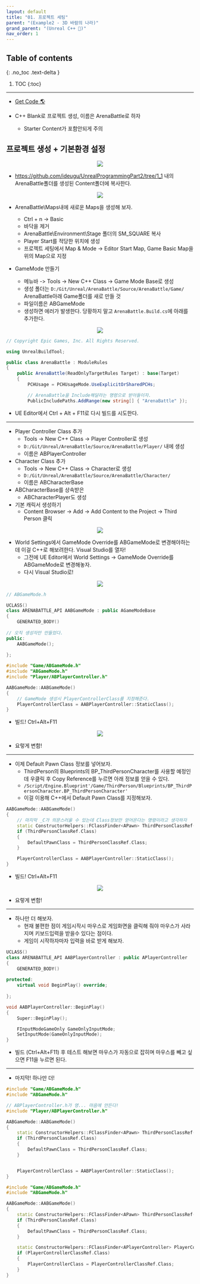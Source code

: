 ```yaml
---
layout: default
title: "01. 프로젝트 세팅"
parent: "(Example2 - 3D 바람의 나라)"
grand_parent: "(Unreal C++ 🚀)"
nav_order: 1
---
```


## Table of contents
{: .no_toc .text-delta }

1. TOC
{:toc}

---

* [Get Code 🌎](https://github.com/Arthur880708/Unreal_Cpp_Basic_2/tree/1)

* C++ Blank로 프로젝트 생성, 이름은 ArenaBattle로 하자
  * Starter Content가 포함안되게 주의

## 프로젝트 생성 + 기본환경 설정

<p align="center">
  <img src="https://taehyungs-programming-blog.github.io/blog/assets/images/unreal/unreal_cpp_2/ucpp_2_1_1.png"/>
</p>

* https://github.com/ideugu/UnrealProgrammingPart2/tree/1_1 내의 ArenaBattle폴더를 생성된 Content폴더에 복사한다.

<p align="center">
  <img src="https://taehyungs-programming-blog.github.io/blog/assets/images/unreal/unreal_cpp_2/ucpp_2_1_2.png"/>
</p>

* ArenaBattle\Maps내에 새로운 Maps을 생성해 보자.
    * Ctrl + n -> Basic
    * 바닥을 제거
    * ArenaBattle\Environment\Stage 폴더의 SM_SQUARE 복사
    * Player Start를 적당한 위치에 생성
    * 프로젝트 세팅에서 Map & Mode -> Editor Start Map, Game Basic Map을 위의 Map으로 지정

* GameMode 만들기
    * 메뉴바 -> Tools -> New C++ Class -> Game Mode Base로 생성
    * 생성 폴더는 `D:/Git/Unreal/ArenaBattle/Source/ArenaBattle/Game/` ArenaBattle아래 Game폴더를 새로 만들 것
    * 파일이름은 ABGameMode
    * 생성하면 에러가 발생한다. 당황하지 말고 `ArenaBattle.Build.cs`에 아래를 추가한다.

<p align="center">
  <img src="https://taehyungs-programming-blog.github.io/blog/assets/images/unreal/unreal_cpp_2/ucpp_2_1_3.png"/>
</p>

```csharp
// Copyright Epic Games, Inc. All Rights Reserved.

using UnrealBuildTool;

public class ArenaBattle : ModuleRules
{
	public ArenaBattle(ReadOnlyTargetRules Target) : base(Target)
	{
		PCHUsage = PCHUsageMode.UseExplicitOrSharedPCHs;

        // ArenaBattle을 Include해달라는 명령으로 받아들이자.
		PublicIncludePaths.AddRange(new string[] { "ArenaBattle" });
```

* UE Editor에서 Ctrl + Alt + F11로 다시 빌드를 시도한다.

---

* Player Controller Class 추가
    * Tools -> New C++ Class -> Player Controller로 생성
    * `D:/Git/Unreal/ArenaBattle/Source/ArenaBattle/Player/` 내에 생성
    * 이름은 ABPlayerController
* Character Class 추가
    * Tools -> New C++ Class -> Character로 생성
    * `D:/Git/Unreal/ArenaBattle/Source/ArenaBattle/Character/`
    * 이름은 ABCharacterBase
* ABCharacterBase를 상속받은 
    * ABCharacterPlayer도 생성
* 기본 캐릭서 생성하기
    * Content Browser -> Add -> Add Content to the Project -> Third Person 클릭

<p align="center">
  <img src="https://taehyungs-programming-blog.github.io/blog/assets/images/unreal/unreal_cpp_2/ucpp_2_1_4.png"/>
</p>

* World Settings에서 GameMode Override를 ABGameMode로 변경해야하는데 이걸 C++로 해보려한다. Visual Studio를 열자!
    * 그전에 UE Editor에서 World Settings -> GameMode Override를 ABGameMode로 변경해놓자.
    * 다시 Visual Studio로!

<p align="center">
  <img src="https://taehyungs-programming-blog.github.io/blog/assets/images/unreal/unreal_cpp_2/ucpp_2_1_5.png"/>
</p>

```cpp
// ABGameMode.h

UCLASS()
class ARENABATTLE_API AABGameMode : public AGameModeBase
{
	GENERATED_BODY()
	
// 오직 생성자만 만들었다.
public:
	AABGameMode();
	
};
```

```cpp
#include "Game/ABGameMode.h"
#include "ABGameMode.h"
#include "Player/ABPlayerController.h"

AABGameMode::AABGameMode()
{
    // GameMode 생성시 PlayerControllerClass를 지정해준다.
	PlayerControllerClass = AABPlayerController::StaticClass();
}
```

* 빌드! Ctrl+Alt+F11

<p align="center">
  <img src="https://taehyungs-programming-blog.github.io/blog/assets/images/unreal/unreal_cpp_2/ucpp_2_1_6.png"/>
</p>

* 요렇게 변함!

---

* 이제 Default Pawn Class 정보를 넣어보자.
    * ThirdPerson의 Blueprints의 BP_ThirdPersonCharacter를 사용할 예정인데 우클릭 후 Copy Reference를 누르면 아래 정보를 얻을 수 있다.
    * `/Script/Engine.Blueprint'/Game/ThirdPerson/Blueprints/BP_ThirdPersonCharacter.BP_ThirdPersonCharacter'`
    * 이걸 이용해 C++에서 Default Pawn Class를 지정해보자.

```cpp
AABGameMode::AABGameMode()
{
    // 마지막 _C가 의문스러울 수 있는데 Class정보만 얻어온다는 명령이라고 생각하자
	static ConstructorHelpers::FClassFinder<APawn> ThirdPersonClassRef(TEXT("/Game/ThirdPerson/Blueprints/BP_ThirdPersonCharacter.BP_ThirdPersonCharacter_C"));
	if (ThirdPersonClassRef.Class)
	{
		DefaultPawnClass = ThirdPersonClassRef.Class;
	}

	PlayerControllerClass = AABPlayerController::StaticClass();
}
```

* 빌드! Ctrl+Alt+F11

<p align="center">
  <img src="https://taehyungs-programming-blog.github.io/blog/assets/images/unreal/unreal_cpp_2/ucpp_2_1_7.png"/>
</p>

* 요렇게 변함!

---

* 하나만 더 해보자.
    * 현재 불편한 점이 게임시작시 마우스로 게임화면을 클릭해 줘야 마우스가 사라지며 키보드입력을 받을수 있다는 점이다.
    * 게임이 시작하자마자 입력을 바로 받게 해보자.

```cpp
UCLASS()
class ARENABATTLE_API AABPlayerController : public APlayerController
{
	GENERATED_BODY()
	
protected:
	virtual void BeginPlay() override;
	
};

```

```cpp
void AABPlayerController::BeginPlay()
{
	Super::BeginPlay();

	FInputModeGameOnly GameOnlyInputMode;
	SetInputMode(GameOnlyInputMode);
}
```

* 빌드 (Ctrl+Alt+F11) 후 테스트 해보면 마우스가 자동으로 잡히며 마우스를 빼고 싶으면 F11을 누르면 된다.

---

* 마지막! 하나만 더!

```cpp
#include "Game/ABGameMode.h"
#include "ABGameMode.h"

// ABPlayerController.h가 영... 마음에 안든다!
#include "Player/ABPlayerController.h"

AABGameMode::AABGameMode()
{
	static ConstructorHelpers::FClassFinder<APawn> ThirdPersonClassRef(TEXT("/Game/ThirdPerson/Blueprints/BP_ThirdPersonCharacter.BP_ThirdPersonCharacter_C"));
	if (ThirdPersonClassRef.Class)
	{
		DefaultPawnClass = ThirdPersonClassRef.Class;
	}


    PlayerControllerClass = AABPlayerController::StaticClass();
}
```

```cpp
#include "Game/ABGameMode.h"
#include "ABGameMode.h"

AABGameMode::AABGameMode()
{
	static ConstructorHelpers::FClassFinder<APawn> ThirdPersonClassRef(TEXT("/Game/ThirdPerson/Blueprints/BP_ThirdPersonCharacter.BP_ThirdPersonCharacter_C"));
	if (ThirdPersonClassRef.Class)
	{
		DefaultPawnClass = ThirdPersonClassRef.Class;
	}

	static ConstructorHelpers::FClassFinder<APlayerController> PlayerControllerClassRef(TEXT("/Script/ArenaBattle.ABPlayerController"));
	if (PlayerControllerClassRef.Class)
	{
		PlayerControllerClass = PlayerControllerClassRef.Class;
	}
}
```